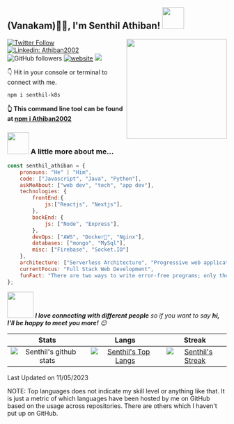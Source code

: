 <h2>(Vanakam)🙏🏻, I'm Senthil Athiban! <img src="https://media.giphy.com/media/12oufCB0MyZ1Go/giphy.gif" width="50"></h2>
<img align='right' src="https://media.giphy.com/media/M9gbBd9nbDrOTu1Mqx/giphy.gif" width="230">


[![Twitter Follow](https://img.shields.io/twitter/follow/senthil_k8s?label=Follow)](https://twitter.com/intent/follow?screen_name=senthil_k8s)
[![Linkedin: Athiban2002](https://img.shields.io/badge/-senthil-blue?style=flat-square&logo=Linkedin&logoColor=white&link=https://www.linkedin.com/in/senthil-athiban-M)](https://www.linkedin.com/in/senthil-athiban-M)
![GitHub followers](https://img.shields.io/github/followers/Athiban2002?label=Follow&style=social)
[![website](https://img.shields.io/badge/Website-46a2f1.svg?&style=flat-square&logo=Google-Chrome&logoColor=white&link=https://latrosoft.in/)]([https://latrosoft.in/](https://senthil-athiban.vercel.app/))
![](https://visitor-badge.glitch.me/badge?page_id=Athiban2002)

👇 Hit in your console or terminal to connect with me.

```bash
npm i senthil-k8s
```
**👆 This command line tool can be found at [npm i Athiban2002](https://github.com/Athiban2002/npm-Athiban2002)**

### <img src="https://media.giphy.com/media/VgCDAzcKvsR6OM0uWg/giphy.gif" width="50"> A little more about me...  

```javascript
const senthil_athiban = {
    pronouns: "He" | "Him",
    code: ["Javascript", "Java", "Python"],
    askMeAbout: ["web dev", "tech", "app dev"],
    technologies: {
        frontEnd:{
            js:["Reactjs", "Nextjs"],
        },
        backEnd: {
            js: ["Node", "Express"],
        },
        devOps: ["AWS", "Docker🐳", "Nginx"],
        databases: ["mongo", "MySql"],
        misc: ["Firebase", "Socket.IO"]
    },
    architecture: ["Serverless Architecture", "Progressive web applications", "Single page applications"],
    currentFocus: "Full Stack Web Development",
    funFact: "There are two ways to write error-free programs; only the third one works"
};
```

<img src="https://media.giphy.com/media/LnQjpWaON8nhr21vNW/giphy.gif" width="60"> <em><b>I love connecting with different people</b> so if you want to say <b>hi, I'll be happy to meet you more!</b> 😊</em>



|  Stats      | Langs           | Streak  |
|:-------------:|:-------------:|:-----:|
| ![Senthil's github stats](https://github-readme-stats.vercel.app/api?username=senthil-k8s&show_icons=true&title_color=74ff0a&icon_color=74ff0a&text_color=9f9f9f&bg_color=2D2D2D) | [![Senthil's Top Langs](https://github-readme-stats.vercel.app/api/top-langs/?username=senthil-k8s&layout=compact&title_color=74ff0a&icon_color=74ff0a&text_color=9f9f9f&bg_color=2D2D2D)](https://github.com/senthil-k8s?tab=repositories) | [![Senthil's Streak](https://github-readme-streak-stats.herokuapp.com?user=senthil-k8s&theme=dark&date_format=M%20j%5B%2C%20Y%5D&ring=74FF0A&background=2D2D2D&currStreakLabel=74FF0A&fire=74FF0A&sideLabels=74FF0A)](https://git.io/streak-stats) |


Last Updated on 11/05/2023

NOTE: Top languages does not indicate my skill level or anything like that. It is just a metric of which languages have been hosted by me on GitHub based on the usage across repositories. There are others which I haven't put up on GitHub.
